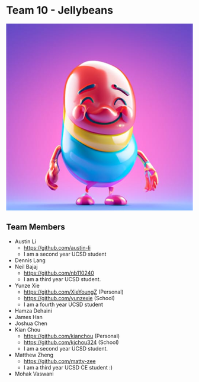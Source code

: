 # Team 10 - Jellybeans

![logo](https://raw.githubusercontent.com/cse110-sp23-group10/cse110-sp23-group10/main/admin/branding/logo.jpg)

## Team Members

- Austin Li
  - <https://github.com/austin-li>
  - I am a second year UCSD student
- Dennis Lang
- Neil Bajaj
  - <https://github.com/nb110240>
  - I am a third year UCSD student.
- Yunze Xie
  - <https://github.com/XieYoungZ> (Personal)
  - <https://github.com/yunzexie> (School)
  - I am a fourth year UCSD student 
- Hamza Dehaini
- James Han
- Joshua Chen
- Kian Chou
  - https://github.com/kianchou (Personal)
  - <https://github.com/kjchou324> (School)
  - I am a second year UCSD student.
- Matthew Zheng
  - <https://github.com/matty-zee>
  - I am a third year UCSD CE student :) 
- Mohak Vaswani
